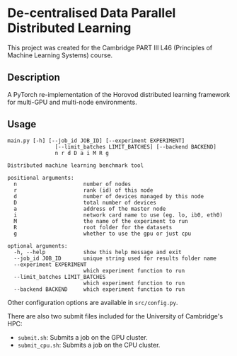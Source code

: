 # De-centralised Data Parallel Distributed Learning

This project was created for the Cambridge PART III L46 (Principles of Machine Learning Systems) course.

## Description
A PyTorch re-implementation of the Horovod distributed learning framework for multi-GPU and multi-node environments.

## Usage
```
main.py [-h] [--job_id JOB_ID] [--experiment EXPERIMENT]
               [--limit_batches LIMIT_BATCHES] [--backend BACKEND]
               n r d D a i M R g

Distributed machine learning benchmark tool

positional arguments:
  n                     number of nodes
  r                     rank (id) of this node
  d                     number of devices managed by this node
  D                     total number of devices
  a                     address of the master node
  i                     network card name to use (eg. lo, ib0, eth0)
  M                     the name of the experiment to run
  R                     root folder for the datasets
  g                     whether to use the gpu or just cpu

optional arguments:
  -h, --help            show this help message and exit
  --job_id JOB_ID       unique string used for results folder name
  --experiment EXPERIMENT
                        which experiment function to run
  --limit_batches LIMIT_BATCHES
                        which experiment function to run
  --backend BACKEND     which experiment function to run
```

Other configuration options are available in `src/config.py`.

There are also two submit files included for the University of Cambridge's HPC:
- `submit.sh`:  Submits a job on the GPU cluster.
- `submit_cpu.sh`: Submits a job on the CPU cluster.
